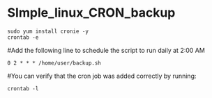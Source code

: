# SImple_linux_CRON_backup
```
sudo yum install cronie -y
crontab -e
```
#Add the following line to schedule the script to run daily at 2:00 AM
```
0 2 * * * /home/user/backup.sh
```
#You can verify that the cron job was added correctly by running:
```
crontab -l
```
